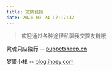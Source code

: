 ```yaml
---
title: 友情链接
date: 2020-03-24 17:17:32
---
```


> 欢迎通过各种途径私聊我交换友链哦

灵魂只应独行 -- [puppetsheep.cn](https://puppetsheep.cn/)

梦魇小栈 -- [blog.ihoey.com](https://blog.ihoey.com/)






